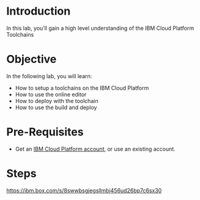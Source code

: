 
# Introduction

In this lab, you’ll gain a high level understanding of the IBM Cloud Platform Toolchains



# Objective

In the following lab, you will learn:

+ How to setup a toolchains on the IBM Cloud Platform
+ How to use the online editor
+ How to deploy with the toolchain
+ How to use the build and deploy


# Pre-Requisites

+ Get an [IBM Cloud Platform account](https://console.bluemix.net/registration/), or use an existing account.


# Steps

https://ibm.box.com/s/8swwbsgjegsllmbj456ud26bp7c6sx30